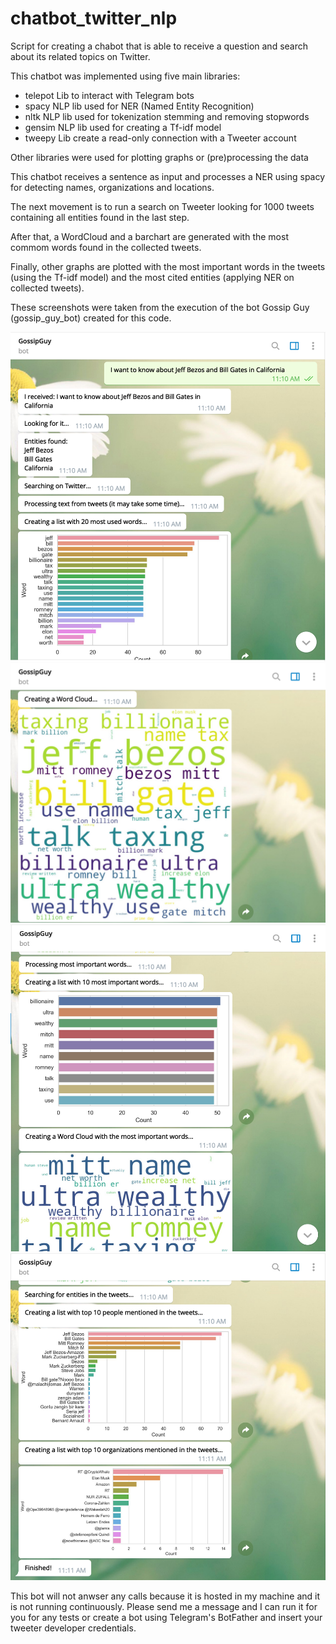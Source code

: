 # chatbot_twitter_nlp
Script for creating a chabot that is able to receive a question and search about its related topics on Twitter.

This chatbot was implemented using five main libraries:

* telepot
Lib to interact with Telegram bots
* spacy
NLP lib used for NER (Named Entity Recognition)
* nltk
NLP lib used for tokenization stemming and removing stopwords
* gensim
NLP lib used for creating a Tf-idf model
* tweepy
Lib create a read-only connection with a Tweeter account

Other libraries were used for plotting graphs or (pre)processing the data

This chatbot receives a sentence as input and processes a NER using spacy for detecting names, organizations and locations.

The next movement is to run a search on Tweeter looking for 1000 tweets containing all entities found in the last step. 

After that, a WordCloud and a barchart are generated with the most commom words found in the collected tweets. 

Finally, other graphs are plotted with the most important words in the tweets (using the Tf-idf model) and the most cited entities (applying NER on collected tweets).

These screenshots were taken from the execution of the bot Gossip Guy (gossip_guy_bot) created for this code. 

<img src='screenshots/screenshot-1.png'>
<img src='screenshots/screenshot-2.png'>
<img src='screenshots/screenshot-3.png'>
<img src='screenshots/screenshot-4.png'>

This bot will not anwser any calls because it is hosted in my machine and it is not running continuously. Please send me a message and I can run it for you for any tests or create a bot using Telegram's BotFather and insert your tweeter developer credentials.